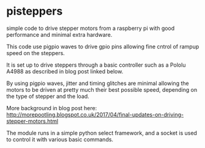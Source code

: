 # pisteppers
simple code to drive stepper motors from a raspberry pi with good performance and minimal extra hardware.

This code use pigpio waves to drive gpio pins allowing fine cntrol of rampup speed on the steppers.

It is set up to drive steppers through a basic controller such as a Pololu A4988 as described in blog post linked below.

By using pigpio waves, jitter and timing glitches are minimal allowing the motors to be driven at pretty much their best possible speed, depending on the type of stepper and the load.

More background in blog post here: http://morepootling.blogspot.co.uk/2017/04/final-updates-on-driving-stepper-motors.html

The module runs in a simple python select framework, and a socket is used to control it with various basic commands.
